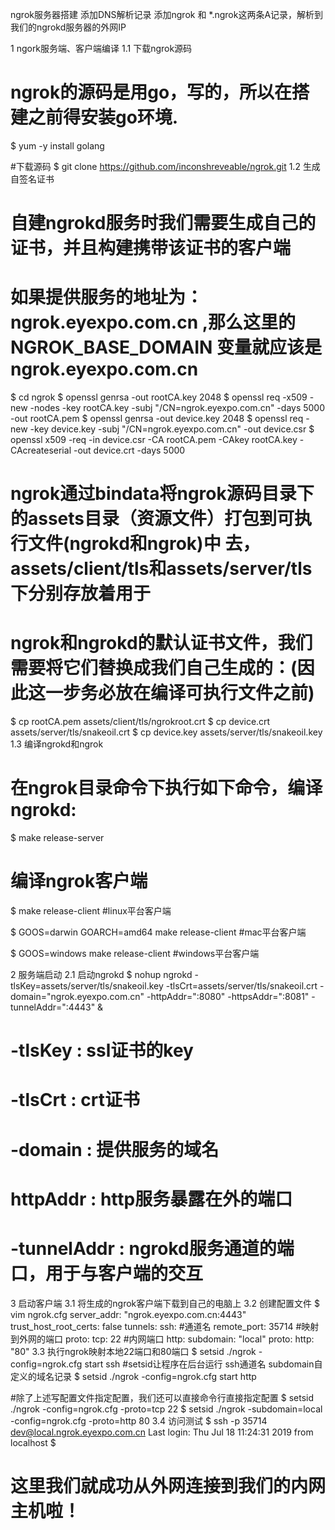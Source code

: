 
ngrok服务器搭建
添加DNS解析记录
添加ngrok 和 *.ngrok这两条A记录，解析到我们的ngrokd服务器的外网IP

1 ngork服务端、客户端编译
1.1 下载ngrok源码
# ngrok的源码是用go，写的，所以在搭建之前得安装go环境.
$ yum -y install golang

#下载源码
$ git clone https://github.com/inconshreveable/ngrok.git
1.2 生成自签名证书
# 自建ngrokd服务时我们需要生成自己的证书，并且构建携带该证书的客户端
# 如果提供服务的地址为：ngrok.eyexpo.com.cn ,那么这里的 NGROK_BASE_DOMAIN 变量就应该是 ngrok.eyexpo.com.cn

$ cd ngrok
$ openssl genrsa -out rootCA.key 2048
$ openssl req -x509 -new -nodes -key rootCA.key -subj "/CN=ngrok.eyexpo.com.cn" -days 5000 -out rootCA.pem
$ openssl genrsa -out device.key 2048
$ openssl req -new -key device.key -subj "/CN=ngrok.eyexpo.com.cn" -out device.csr
$ openssl x509 -req -in device.csr -CA rootCA.pem -CAkey rootCA.key -CAcreateserial -out device.crt -days 5000

# ngrok通过bindata将ngrok源码目录下的assets目录（资源文件）打包到可执行文件(ngrokd和ngrok)中 去，assets/client/tls和assets/server/tls下分别存放着用于
# ngrok和ngrokd的默认证书文件，我们需要将它们替换成我们自己生成的：(因此这一步务必放在编译可执行文件之前)

$ cp rootCA.pem assets/client/tls/ngrokroot.crt
$ cp device.crt assets/server/tls/snakeoil.crt
$ cp device.key assets/server/tls/snakeoil.key
1.3 编译ngrokd和ngrok
# 在ngrok目录命令下执行如下命令，编译ngrokd:
$ make release-server

# 编译ngrok客户端
$ make release-client    #linux平台客户端

$ GOOS=darwin GOARCH=amd64 make  release-client    #mac平台客户端

$ GOOS=windows make release-client    #windows平台客户端


2 服务端启动
2.1 启动ngrokd
$ nohup ngrokd  -tlsKey=assets/server/tls/snakeoil.key -tlsCrt=assets/server/tls/snakeoil.crt -domain="ngrok.eyexpo.com.cn" -httpAddr=":8080"
 -httpsAddr=":8081" -tunnelAddr=":4443" &
 # -tlsKey : ssl证书的key
 # -tlsCrt : crt证书
 # -domain : 提供服务的域名
 # httpAddr : http服务暴露在外的端口
 # -tunnelAddr : ngrokd服务通道的端口，用于与客户端的交互
3 启动客户端
3.1 将生成的ngrok客户端下载到自己的电脑上
3.2 创建配置文件
$ vim ngrok.cfg
server_addr: "ngrok.eyexpo.com.cn:4443"
trust_host_root_certs: false
tunnels:
  ssh:                    #通道名
    remote_port: 35714    #映射到外网的端口
    proto:
      tcp: 22             #内网端口
  http:
    subdomain: "local"
    proto:
      http: "80"
3.3 执行ngrok映射本地22端口和80端口
$ setsid ./ngrok -config=ngrok.cfg start ssh #setsid让程序在后台运行 ssh通道名 subdomain自定义的域名记录
$ setsid ./ngrok -config=ngrok.cfg start http

#除了上述写配置文件指定配置，我们还可以直接命令行直接指定配置
$ setsid ./ngrok -config=ngrok.cfg -proto=tcp 22
$ setsid ./ngrok -subdomain=local -config=ngrok.cfg -proto=http 80
3.4 访问测试
$ ssh -p 35714 dev@local.ngrok.eyexpo.com.cn
Last login: Thu Jul 18 11:24:31 2019 from localhost
$

# 这里我们就成功从外网连接到我们的内网主机啦！
